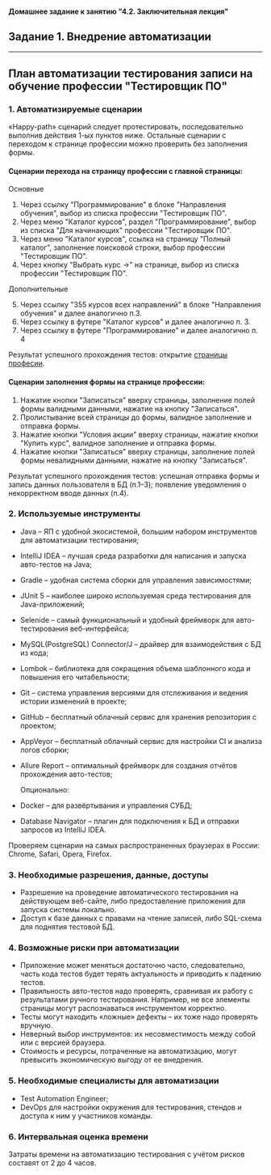 #### Домашнее задание к занятию "4.2. Заключительная лекция"

## Задание 1. Внедрение автоматизации
***
## План автоматизации тестирования записи на обучение профессии "Тестировщик ПО"

### 1. Автоматизируемые сценарии
«Happy-path» сценарий следует протестировать, последовательно выполнив действия 1-ых пунктов ниже.
Остальные сценарии с переходом к странице профессии можно проверить без заполнения формы.
#### Сценарии перехода на страницу профессии с главной страницы:

Основные

1. Через ссылку "Программирование" в блоке "Направления обучения",
выбор из списка профессии "Тестировщик ПО".
2. Через меню "Каталог курсов", раздел "Программирование",
выбор из списка "Для начинающих" профессии "Тестировщик ПО".
3. Через меню "Каталог курсов", ссылка на страницу "Полный каталог", 
заполнение поисковой строки, выбор профессии "Тестировщик ПО".
4. Через кнопку "Выбрать курс →" на странице, выбор из списка профессии "Тестировщик ПО".

Дополнительные

5. Через ссылку "355 курсов всех направлений" в блоке "Направления обучения" и далее аналогично п.3.
6. Через ссылку в футере "Каталог курсов" и далее аналогично п. 3.
7. Через ссылку в футере "Программирование" и далее аналогично п. 4

Результат успешного прохождения тестов:
открытие [страницы професии](https://netology.ru/programs/qa).

#### Сценарии заполнения формы на странице профессии:

1. Нажатие кнопки "Записаться" вверху страницы, заполнение полей формы валидными данными, 
нажатие на кнопку "Записаться".
2. Пролистывание всей страницы до формы, валидное заполнение и отправка формы.
3. Нажатие кнопки "Условия акции" вверху страницы, нажатие кнопки "Купить курс",
валидное заполнение и отправка формы.
4. Нажатие кнопки "Записаться" вверху страницы, заполнение полей формы невалидными данными,
нажатие на кнопку "Записаться".

Результат успешного прохождения тестов:
успешная отправка формы и запись данных пользователя в БД (п.1–3);
появление уведомления о некорректном вводе данных (п.4).

### 2. Используемые инструменты
* Java – ЯП с удобной экосистемой, большим набором инструментов для автоматизации тестирования;
* IntelliJ IDEA – лучшая среда разработки для написания и запуска авто-тестов на Java;
* Gradle – удобная система сборки для управления зависимостями;
* JUnit 5 – наиболее широко используемая среда тестирования для Java-приложений;
* Selenide – самый функциональный и удобный фреймворк для авто-тестирования веб-интерфейса;
* MySQL(PostgreSQL) Connector/J – драйвер для взаимодействия с БД из кода;
* Lombok – библиотека для сокращения объема шаблонного кода и повышения его читабельности;
* Git – система управления версиями для отслеживания и ведения истории изменений в проекте;
* GitHub – бесплатный облачный сервис для хранения репозитория с проектом;
* AppVeyor – бесплатный облачный сервис для настройки CI и анализа логов сборки;
* Allure Report – оптимальный фреймворк для создания отчётов прохождения авто-тестов;

  Опционально:
* Docker – для развёртывания и управления СУБД;
* Database Navigator – плагин для подключения к БД и отправки запросов из IntelliJ IDEA.

Проверяем сценарии на самых распространенных браузерах в России: Chrome, Safari, Opera, Firefox.

### 3. Необходимые разрешения, данные, доступы

* Разрешение на проведение автоматического тестирования на действующем веб-сайте, 
либо предоставление приложения для запуска системы локально.
* Доступ к базе данных с правами на чтение записей, либо SQL-схема для поднятия тестовой БД.

### 4. Возможные риски при автоматизации
* Приложение может меняться достаточно часто, 
следовательно, часть кода тестов будет терять актуальность и приводить к падению тестов.
* Правильность авто-тестов надо проверять, сравнивая их работу с результатами ручного тестирования.
Например, не все элементы страницы могут распознаваться инструментом корректно.
* Тесты могут находить «ложные» дефекты – их тоже надо проверять вручную.
* Неверный выбор инструментов: их несовместимость между собой или с версией браузера.
* Стоимость и ресурсы, потраченные на автоматизацию, могут превысить экономическую выгоду от ее внедрения.

### 5. Необходимые специалисты для автоматизации

* Test Automation Engineer;
* DevOps для настройки окружения для тестирования, стендов и доступа к ним у участников команды.

### 6. Интервальная оценка времени

Затраты времени на автоматизацию тестирования с учётом рисков составят от 2 до 4 часов.
